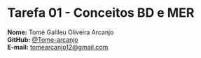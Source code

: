 # Tarefa 01 - Conceitos BD e MER

**Nome:** Tomé Galileu Oliveira Arcanjo  
**GitHub:** [@Tome-arcanjo](https://github.com/Tome-arcanjo)  
**E-mail:** tomearcanjo12@gmail.com
